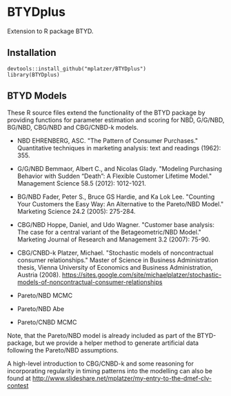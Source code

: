 BTYDplus
========

Extension to R package BTYD.

Installation
------------

```
devtools::install_github("mplatzer/BTYDplus")
library(BTYDplus)
```

BTYD Models
-----------

These R source files extend the functionality of the BTYD package by providing functions for parameter estimation and scoring for NBD, G/G/NBD, BG/NBD, CBG/NBD and CBG/CNBD-k models.

* NBD
EHRENBERG, ASC. "The Pattern of Consumer Purchases." Quantitative techniques in marketing analysis: text and readings (1962): 355.

* G/G/NBD
Bemmaor, Albert C., and Nicolas Glady. "Modeling Purchasing Behavior with Sudden “Death”: A Flexible Customer Lifetime Model." Management Science 58.5 (2012): 1012-1021.

* BG/NBD
Fader, Peter S., Bruce GS Hardie, and Ka Lok Lee. "Counting Your Customers the Easy Way: An Alternative to the Pareto/NBD Model." Marketing Science 24.2 (2005): 275-284.

* CBG/NBD
Hoppe, Daniel, and Udo Wagner. "Customer base analysis: The case for a central variant of the Betageometric/NBD Model." Marketing Journal of Research and Management 3.2 (2007): 75-90.

* CBG/CNBD-k
Platzer, Michael. "Stochastic models of noncontractual consumer relationships." Master of Science in Business Administration thesis, Vienna University of Economics and Business Administration, Austria (2008).
https://sites.google.com/site/michaelplatzer/stochastic-models-of-noncontractual-consumer-relationships

* Pareto/NBD MCMC
* Pareto/NBD Abe
* Pareto/CNBD MCMC

Note, that the Pareto/NBD model is already included as part of the BTYD-package, but we provide a helper method to generate artificial data following the Pareto/NBD assumptions.

A high-level introduction to CBG/CNBD-k and some reasoning for incorporating regularity in timing patterns into the modelling can also be found at http://www.slideshare.net/mplatzer/my-entry-to-the-dmef-clv-contest
